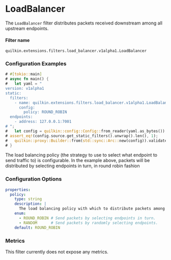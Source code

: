 # LoadBalancer

The `LoadBalancer` filter distributes packets received downstream among all upstream endpoints.

#### Filter name
```text
quilkin.extensions.filters.load_balancer.v1alpha1.LoadBalancer
```

### Configuration Examples
```rust
# #[tokio::main]
# async fn main() {
#   let yaml = "
version: v1alpha1
static:
  filters:
    - name: quilkin.extensions.filters.load_balancer.v1alpha1.LoadBalancer
      config:
        policy: ROUND_ROBIN
  endpoints:
    - address: 127.0.0.1:7001
# ";
#   let config = quilkin::config::Config::from_reader(yaml.as_bytes()).unwrap();
# assert_eq!(config.source.get_static_filters().unwrap().len(), 1);
#   quilkin::proxy::Builder::from(std::sync::Arc::new(config)).validate().unwrap();
# }
```

The load balancing policy (the strategy to use to select what endpoint to send traffic to) is configurable.
In the example above, packets will be distributed by selecting endpoints in turn, in round robin fashion

### Configuration Options

```yaml
properties:
  policy:
    type: string
    description: |
      The load balancing policy with which to distribute packets among endpoints.
    enum:
      - ROUND_ROBIN # Send packets by selecting endpoints in turn.
      - RANDOM      # Send packets by randomly selecting endpoints.
    default: ROUND_ROBIN
```

### Metrics

This filter currently does not expose any metrics.
